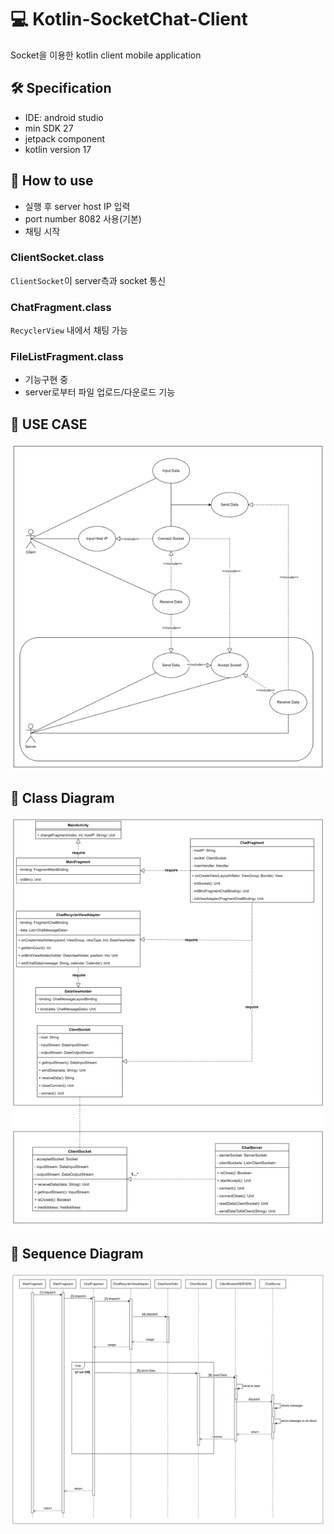 # 💻 Kotlin-SocketChat-Client
Socket을 이용한 kotlin client mobile application

## 🛠 Specification
- IDE: android studio
- min SDK 27
- jetpack component
- kotlin version 17

## 📢 How to use
- 실행 후 server host IP 입력
- port number 8082 사용(기본)
- 채팅 시작


### ClientSocket.class
`ClientSocket`이 server측과 socket 통신

### ChatFragment.class
`RecyclerView` 내에서 채팅 가능

### FileListFragment.class
- 기능구현 중
- server로부터 파일 업로드/다운로드 기능

## 📜 USE CASE
![usecase](./images/usecase.png)

## 📜 Class Diagram
![classdiagram](./images/classdiagram.png)

## 📜 Sequence Diagram
![sequencediagram](./images/sequencediagram.png)